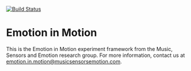 [![Build Status](https://travis-ci.org/brennon/eim.svg?branch=adding-tests)](https://travis-ci.org/brennon/eim)

# Emotion in Motion

This is the Emotion in Motion experiment framework from the Music, Sensors and Emotion research group. For more information, contact us at [emotion.in.motion@musicsensorsemotion.com](mailto:emotion.in.motion@musicsensorsemotion.com).
